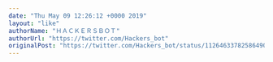 ```yaml
---
date: "Thu May 09 12:26:12 +0000 2019"
layout: "like"
authorName: "ＨＡＣＫＥＲＳＢＯＴ"
authorUrl: "https://twitter.com/Hackers_bot"
originalPost: "https://twitter.com/Hackers_bot/status/1126463378258649089"
---
```

